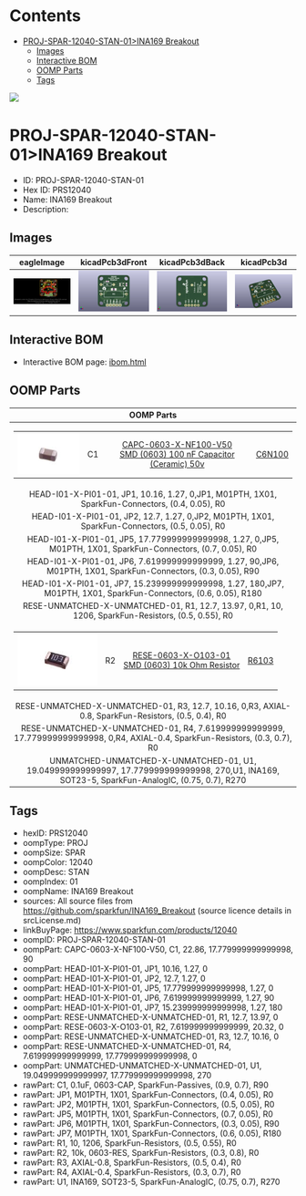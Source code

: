 



Contents
========

* [PROJ-SPAR-12040-STAN-01>INA169 Breakout](#proj-spar-12040-stan-01ina169-breakout)
	* [Images](#images)
	* [Interactive BOM](#interactive-bom)
	* [OOMP Parts](#oomp-parts)
	* [Tags](#tags)
  
![][im]
# PROJ-SPAR-12040-STAN-01>INA169 Breakout

- ID: PROJ-SPAR-12040-STAN-01
- Hex ID: PRS12040
- Name: INA169 Breakout
- Description: 

## Images
  
  

|eagleImage|kicadPcb3dFront|kicadPcb3dBack|kicadPcb3d|
| :---: | :---: | :---: | :---: |
|[![eagleImage](eagleImage_140.png)](eagleImage_600.png)|[![kicadPcb3dFront](kicadPcb3dFront_140.png)](kicadPcb3dFront_600.png)|[![kicadPcb3dBack](kicadPcb3dBack_140.png)](kicadPcb3dBack_600.png)|[![kicadPcb3d](kicadPcb3d_140.png)](kicadPcb3d_600.png)|

## Interactive BOM

- Interactive BOM page: [ibom.html](kicad/bom/ibom.html)

## OOMP Parts
  

|OOMP Parts|
| :---: |
|<table><tr><td>![CAPC-0603-X-NF100-V50](https://raw.githubusercontent.com/oomlout/oomlout_OOMP_parts/main/CAPC-0603-X-NF100-V50/image_140.jpg)</td><td> C1</td><td>[CAPC-0603-X-NF100-V50<br>SMD (0603) 100 nF Capacitor (Ceramic) 50v](https://github.com/oomlout/oomlout_OOMP_parts/tree/main/CAPC-0603-X-NF100-V50/)</td><td>[C6N100](https://github.com/oomlout/oomlout_OOMP_parts/tree/main/CAPC-0603-X-NF100-V50/)</td></tr></table>|
|HEAD-I01-X-PI01-01, JP1, 10.16, 1.27, 0,JP1, M01PTH, 1X01, SparkFun-Connectors, (0.4, 0.05), R0|
|HEAD-I01-X-PI01-01, JP2, 12.7, 1.27, 0,JP2, M01PTH, 1X01, SparkFun-Connectors, (0.5, 0.05), R0|
|HEAD-I01-X-PI01-01, JP5, 17.779999999999998, 1.27, 0,JP5, M01PTH, 1X01, SparkFun-Connectors, (0.7, 0.05), R0|
|HEAD-I01-X-PI01-01, JP6, 7.619999999999999, 1.27, 90,JP6, M01PTH, 1X01, SparkFun-Connectors, (0.3, 0.05), R90|
|HEAD-I01-X-PI01-01, JP7, 15.239999999999998, 1.27, 180,JP7, M01PTH, 1X01, SparkFun-Connectors, (0.6, 0.05), R180|
|RESE-UNMATCHED-X-UNMATCHED-01, R1, 12.7, 13.97, 0,R1, 10, 1206, SparkFun-Resistors, (0.5, 0.55), R0|
|<table><tr><td>![RESE-0603-X-O103-01](https://raw.githubusercontent.com/oomlout/oomlout_OOMP_parts/main/RESE-0603-X-O103-01/image_140.jpg)</td><td> R2</td><td>[RESE-0603-X-O103-01<br>SMD (0603) 10k Ohm Resistor](https://github.com/oomlout/oomlout_OOMP_parts/tree/main/RESE-0603-X-O103-01/)</td><td>[R6103](https://github.com/oomlout/oomlout_OOMP_parts/tree/main/RESE-0603-X-O103-01/)</td></tr></table>|
|RESE-UNMATCHED-X-UNMATCHED-01, R3, 12.7, 10.16, 0,R3, AXIAL-0.8, SparkFun-Resistors, (0.5, 0.4), R0|
|RESE-UNMATCHED-X-UNMATCHED-01, R4, 7.619999999999999, 17.779999999999998, 0,R4, AXIAL-0.4, SparkFun-Resistors, (0.3, 0.7), R0|
|UNMATCHED-UNMATCHED-X-UNMATCHED-01, U1, 19.049999999999997, 17.779999999999998, 270,U1, INA169, SOT23-5, SparkFun-AnalogIC, (0.75, 0.7), R270|

## Tags

- hexID: PRS12040
- oompType: PROJ
- oompSize: SPAR
- oompColor: 12040
- oompDesc: STAN
- oompIndex: 01
- oompName: INA169 Breakout
- sources: All source files from https://github.com/sparkfun/INA169_Breakout (source licence details in srcLicense.md)
- linkBuyPage: https://www.sparkfun.com/products/12040
- oompID: PROJ-SPAR-12040-STAN-01
- oompPart: CAPC-0603-X-NF100-V50, C1, 22.86, 17.779999999999998, 90
- oompPart: HEAD-I01-X-PI01-01, JP1, 10.16, 1.27, 0
- oompPart: HEAD-I01-X-PI01-01, JP2, 12.7, 1.27, 0
- oompPart: HEAD-I01-X-PI01-01, JP5, 17.779999999999998, 1.27, 0
- oompPart: HEAD-I01-X-PI01-01, JP6, 7.619999999999999, 1.27, 90
- oompPart: HEAD-I01-X-PI01-01, JP7, 15.239999999999998, 1.27, 180
- oompPart: RESE-UNMATCHED-X-UNMATCHED-01, R1, 12.7, 13.97, 0
- oompPart: RESE-0603-X-O103-01, R2, 7.619999999999999, 20.32, 0
- oompPart: RESE-UNMATCHED-X-UNMATCHED-01, R3, 12.7, 10.16, 0
- oompPart: RESE-UNMATCHED-X-UNMATCHED-01, R4, 7.619999999999999, 17.779999999999998, 0
- oompPart: UNMATCHED-UNMATCHED-X-UNMATCHED-01, U1, 19.049999999999997, 17.779999999999998, 270
- rawPart: C1, 0.1uF, 0603-CAP, SparkFun-Passives, (0.9, 0.7), R90
- rawPart: JP1, M01PTH, 1X01, SparkFun-Connectors, (0.4, 0.05), R0
- rawPart: JP2, M01PTH, 1X01, SparkFun-Connectors, (0.5, 0.05), R0
- rawPart: JP5, M01PTH, 1X01, SparkFun-Connectors, (0.7, 0.05), R0
- rawPart: JP6, M01PTH, 1X01, SparkFun-Connectors, (0.3, 0.05), R90
- rawPart: JP7, M01PTH, 1X01, SparkFun-Connectors, (0.6, 0.05), R180
- rawPart: R1, 10, 1206, SparkFun-Resistors, (0.5, 0.55), R0
- rawPart: R2, 10k, 0603-RES, SparkFun-Resistors, (0.3, 0.8), R0
- rawPart: R3, AXIAL-0.8, SparkFun-Resistors, (0.5, 0.4), R0
- rawPart: R4, AXIAL-0.4, SparkFun-Resistors, (0.3, 0.7), R0
- rawPart: U1, INA169, SOT23-5, SparkFun-AnalogIC, (0.75, 0.7), R270



[im]: kicadPcb3d_450.png
